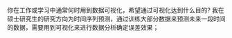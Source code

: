 你在工作或学习中通常何时用到数据可视化，希望通过可视化达到什么目的?
我在硕士研究生的研究方向为时间序列预测，通过训练大部分数据来预测未来一段时间的数据，需要用到可视化来进行数据分析确定误差效果；

